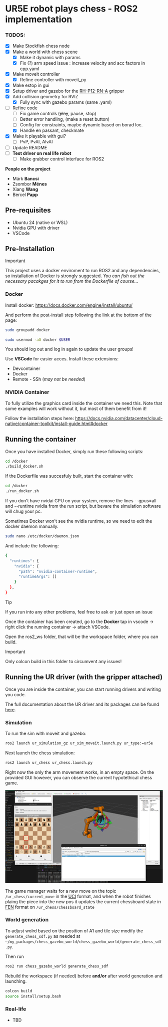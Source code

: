 # UR5E robot plays chess - ROS2 implementation

### TODOS:
- [x] Make Stockfish chess node
- [x] Make a world with chess scene
  - [x] Make it dynamic with params
  - [x] Fix (?) arm speed issue : increase velocity and acc factors in cpp.yaml
- [x] Make moveit controller
  - [x] Refine controller with moveit_py
- [x] Make estop in gui
- [x] Setup driver and gazebo for the [RH-P12-RN-A](https://github.com/ROBOTIS-GIT/RH-P12-RN-A) gripper
- [x] Add collision geometry for RVIZ
  - [x] Fully sync with gazebo params (same .yaml)
- [ ] Refine code
  - [ ] Fix game controls (~~play~~, pause, stop)
  - [ ] Better error handling, (make a reset button)
  - [ ] Config for constraints, maybe dynamic based on borad loc.
  - [x] Handle en passant, checkmate
- [x] Make it playable with gui?
  - [ ] PvP, PvAI, AIvAI
- [ ] Update README
- [ ] **Test driver on real life robot**
  - [ ] Make grabber control interface for ROS2

**People on the project**
- Márk **Bancsi**
- Zsombor **Ménes**
- Xiang **Wang**
- Bercel **Papp**

## Pre-requisites
- Ubuntu 24 (native or WSL)
- Nvidia GPU with driver
- VSCode

## Pre-Installation 

>[!IMPORTANT]
>This project uses a docker enviroment to run ROS2 and any dependencies, so installation of Docker is strongly suggested.
> *You can fish out the necessary pacakges for it to run from the Dockerfile of course...*

### Docker

Install docker: https://docs.docker.com/engine/install/ubuntu/

And perform the post-install step following the link at the bottom of the page:

```bash
sudo groupadd docker
```

```bash
sudo usermod -aG docker $USER
```
You should log out and log in again to update the user groups!

Use **VSCode** for easier acces. Install these extensions:
- Devcontainer
- Docker
- Remote - SSh (*may not be needed*)

### NVIDIA Container

To fully utilize the graphics card inside the container we need this. Note that some examples will work without it, but most of them benefit from it!

Follow the installation steps here:
https://docs.nvidia.com/datacenter/cloud-native/container-toolkit/install-guide.html#docker


## Running the container

Once you have installed Docker, simply run these following scripts:

```bash
cd /docker
./build_docker.sh
```

If the Dockerfile was succesfuly built, start the container with:

```bash
cd /docker
./run_docker.sh
```

If you don't have nvidai GPU on your system, remove the lines --gpus=all and --runtime nvidia from the run script, but bevare the simulation software will chug your pc.

Sometimes Docker won't see the nvidia runtime, so we need to edit the docker daemon manually.
```bash
sudo nano /etc/docker/daemon.json
```
And include the following:
```bash
{
  "runtimes": {
    "nvidia": {
      "path": "nvidia-container-runtime",
      "runtimeArgs": []
    }
  },
}
```

>[!TIP]
>If you run into any other problems, feel free to ask or just open an issue

Once the container has been created, go to the **Docker** tap in vscode -> right click the running container -> attach VSCode.

Open the ros2_ws folder, that will be the workspace folder, where you can build.
>[!IMPORTANT] 
> Only colcon build in this folder to circumvent any issues!

## Running the UR driver (with the gripper attached)
Once you are inside the container, you can start running drivers and writing you code.

The full documentation about the UR driver and its packages can be found [here](https://docs.universal-robots.com/Universal_Robots_ROS2_Documentation/index.html).

### Simulation

To run the sim with moveit and gazebo: 
```bash
ros2 launch ur_simulation_gz ur_sim_moveit.launch.py ur_type:=ur5e
```

Next launch the chess simulation:
```bash
ros2 launch ur_chess ur_chess.launch.py
```

Right now the only the arm movement works, in an empty space. On the provided GUI however, you can observe the current hypotethical chess game.

![promo](media/screenshot.png)

The game manager waits for a new move on the topic `/ur_chess/current_move` in the [UCI](https://en.wikipedia.org/wiki/Universal_Chess_Interface) format, and when the robot finishes plaing the piece into the new pos it updates the current chessboard state in [FEN](https://en.wikipedia.org/wiki/Forsyth%E2%80%93Edwards_Notation) format on `/ur_chess/chessboard_state`

### World generation

To adjust wolrd based on the position of A1 and tile size modify the `generate_chess_sdf.py` as needed at `~/my_packages/chess_gazebo_world/chess_gazebo_world/generate_chess_sdf.py`.

Then run
```bash
ros2 run chess_gazebo_world generate_chess_sdf 
```

Rebuild the workspace (if needed) before **and/or** after world generation and launching.

```bash
colcon build
source install/setup.bash
```

### Real-life
- TBD